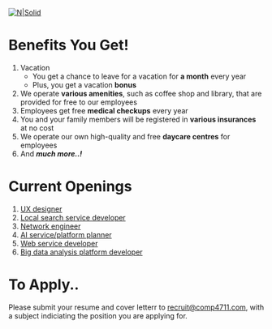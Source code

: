 [![N|Solid](https://www.bcit.ca/files/hr/img/web_top_employer_2017.jpg)](https://www.bcit.ca/files/hr/img/web_top_employer_2017.jpg)

# Benefits You Get!
1. Vacation
   + You get a chance to leave for a vacation for **a month** every year
   + Plus, you get a vacation **bonus**
2. We operate **various amenities**, such as coffee shop and library, that are provided for free to our employees
3. Employees get free **medical checkups** every year
4. You and your family members will be registered in **various insurances** at no cost
5. We operate our own high-quality and free **daycare centres** for employees
6. And ***much more..!***

# Current Openings
1. [UX designer](https://www.bcit.ca)
2. [Local search service developer](https://www.bcit.ca)
3. [Network engineer](https://www.bcit.ca)
4. [AI service/platform planner](https://www.bcit.ca)
5. [Web service developer](https://www.bcit.ca)
6. [Big data analysis platform developer](https://www.bcit.ca)

# To Apply..
Please submit your resume and cover letterr to <recruit@comp4711.com>, with a subject indiciating the position you are applying for.